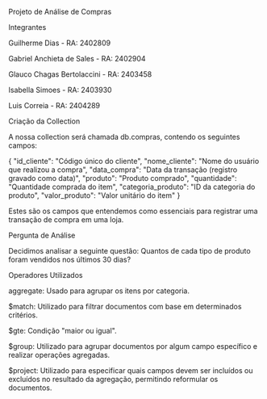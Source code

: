 Projeto de Análise de Compras

Integrantes

Guilherme Dias - RA: 2402809

Gabriel Anchieta de Sales - RA: 2402904

Glauco Chagas Bertolaccini - RA: 2403458

Isabella Simoes - RA: 2403930

Luis Correia - RA: 2404289

Criação da Collection

A nossa collection será chamada db.compras, contendo os seguintes campos:

{
    "id_cliente": "Código único do cliente",
    "nome_cliente": "Nome do usuário que realizou a compra",
    "data_compra": "Data da transação (registro gravado como data)",
    "produto": "Produto comprado",
    "quantidade": "Quantidade comprada do item",
    "categoria_produto": "ID da categoria do produto",
    "valor_produto": "Valor unitário do item"
}

Estes são os campos que entendemos como essenciais para registrar uma transação de compra em uma loja.

Pergunta de Análise

Decidimos analisar a seguinte questão: Quantos de cada tipo de produto foram vendidos nos últimos 30 dias?

Operadores Utilizados

aggregate: Usado para agrupar os itens por categoria.

$match: Utilizado para filtrar documentos com base em determinados critérios.

$gte: Condição "maior ou igual".

$group: Utilizado para agrupar documentos por algum campo específico e realizar operações agregadas.

$project: Utilizado para especificar quais campos devem ser incluídos ou excluídos no resultado da agregação, permitindo reformular os documentos.
